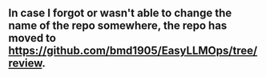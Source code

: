 ## In case I forgot or wasn't able to change the name of the repo somewhere, the repo has moved to  https://github.com/bmd1905/EasyLLMOps/tree/review.
